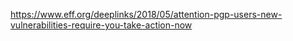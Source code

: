 https://www.eff.org/deeplinks/2018/05/attention-pgp-users-new-vulnerabilities-require-you-take-action-now
